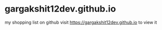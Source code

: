# gargakshit12dev.github.io
my shopping list on github
visit https://gargakshit12dev.github.io to view it
